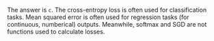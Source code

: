 The answer is `c`. The cross-entropy loss is often used for classification tasks. Mean squared error is often used for regression tasks (for continuous, numberical) outputs. Meanwhile, softmax and SGD are not functions used to calculate losses. 

